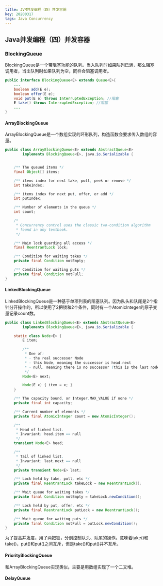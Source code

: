 ```yaml
---
title: JVM并发编程（四）并发容器
key: 20200317
tags: Java Concurrency
---
```


## Java并发编程（四）并发容器

### BlockingQueue

BlockingQueue是一个带阻塞功能的队列。当入队列时如果队列已满，那么阻塞调用者，当出队列时如果队列为空，同样会阻塞调用者。

```java
public interface BlockingQueue<E> extends Queue<E>{
    ...
    boolean add(E e);
    boolean offer(E e);
    void put(E e) throws InterruptedException; //阻塞
    E take() throws InterruptedException; //阻塞
    ...
}
```

#### ArrayBlockingQueue

ArrayBlockingQueue是一个数组实现的环形队列，构造函数会要求传入数组的容量。

```java
public class ArrayBlockingQueue<E> extends AbstractQueue<E>
        implements BlockingQueue<E>, java.io.Serializable {


    /** The queued items */
    final Object[] items;

    /** items index for next take, poll, peek or remove */
    int takeIndex;

    /** items index for next put, offer, or add */
    int putIndex;

    /** Number of elements in the queue */
    int count;

    /*
     * Concurrency control uses the classic two-condition algorithm
     * found in any textbook.
     */

    /** Main lock guarding all access */
    final ReentrantLock lock;

    /** Condition for waiting takes */
    private final Condition notEmpty;

    /** Condition for waiting puts */
    private final Condition notFull;
}
```

#### LinkedBlockingQueue

LinkedBlockingQueue是一种基于单项列表的阻塞队列。因为队头和队尾是2个指针分开操作的，所以使用了2把锁和2个条件，同时有一个AtomicInteger的原子变量记录count数。

```java
public class LinkedBlockingQueue<E> extends AbstractQueue<E>
        implements BlockingQueue<E>, java.io.Serializable {

    static class Node<E> {
        E item;

        /**
         * One of:
         * - the real successor Node
         * - this Node, meaning the successor is head.next
         * - null, meaning there is no successor (this is the last node)
         */
        Node<E> next;

        Node(E x) { item = x; }
    }

    /** The capacity bound, or Integer.MAX_VALUE if none */
    private final int capacity;

    /** Current number of elements */
    private final AtomicInteger count = new AtomicInteger();

    /**
     * Head of linked list.
     * Invariant: head.item == null
     */
    transient Node<E> head;

    /**
     * Tail of linked list.
     * Invariant: last.next == null
     */
    private transient Node<E> last;

    /** Lock held by take, poll, etc */
    private final ReentrantLock takeLock = new ReentrantLock();

    /** Wait queue for waiting takes */
    private final Condition notEmpty = takeLock.newCondition();

    /** Lock held by put, offer, etc */
    private final ReentrantLock putLock = new ReentrantLock();

    /** Wait queue for waiting puts */
    private final Condition notFull = putLock.newCondition();
}
```

为了提高并发度，用了两把锁，分别控制队头、队尾的操作。意味着take()和take()，put()和put()之间互斥，但是take()和put()并不互斥。

#### PriorityBlockingQueue

和ArrayBlockingQueue实现类似，主要是用数组实现了一个二叉堆。

#### DelayQueue

